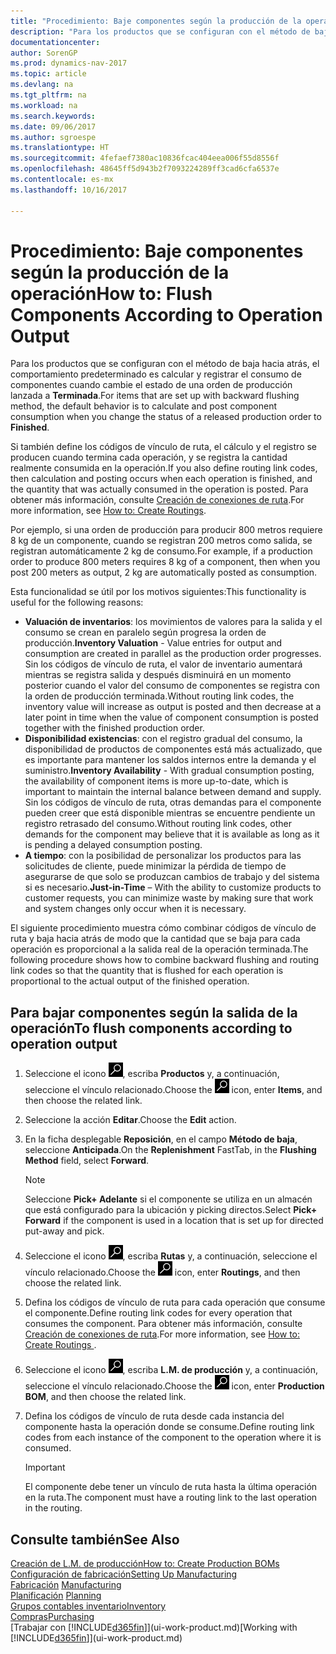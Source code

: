 ```yaml
---
title: "Procedimiento: Baje componentes según la producción de la operación"
description: "Para los productos que se configuran con el método de baja hacia atrás, el comportamiento predeterminado es calcular y registrar el consumo de componentes cuando cambie el estado de una orden de producción lanzada a **Terminada**. Para obtener más información, consulte Método de baja."
documentationcenter: 
author: SorenGP
ms.prod: dynamics-nav-2017
ms.topic: article
ms.devlang: na
ms.tgt_pltfrm: na
ms.workload: na
ms.search.keywords: 
ms.date: 09/06/2017
ms.author: sgroespe
ms.translationtype: HT
ms.sourcegitcommit: 4fefaef7380ac10836fcac404eea006f55d8556f
ms.openlocfilehash: 48645ff5d943b2f7093224289ff3cad6cfa6537e
ms.contentlocale: es-mx
ms.lasthandoff: 10/16/2017

---
```

# <a name="how-to-flush-components-according-to-operation-output"></a><span data-ttu-id="f7807-104">Procedimiento: Baje componentes según la producción de la operación</span><span class="sxs-lookup"><span data-stu-id="f7807-104">How to: Flush Components According to Operation Output</span></span>
<span data-ttu-id="f7807-105">Para los productos que se configuran con el método de baja hacia atrás, el comportamiento predeterminado es calcular y registrar el consumo de componentes cuando cambie el estado de una orden de producción lanzada a **Terminada**.</span><span class="sxs-lookup"><span data-stu-id="f7807-105">For items that are set up with backward flushing method, the default behavior is to calculate and post component consumption when you change the status of a released production order to **Finished**.</span></span>  

<span data-ttu-id="f7807-106">Si también define los códigos de vínculo de ruta, el cálculo y el registro se producen cuando termina cada operación, y se registra la cantidad realmente consumida en la operación.</span><span class="sxs-lookup"><span data-stu-id="f7807-106">If you also define routing link codes, then calculation and posting occurs when each operation is finished, and the quantity that was actually consumed in the operation is posted.</span></span> <span data-ttu-id="f7807-107">Para obtener más información, consulte [Creación de conexiones de ruta](production-how-to-create-routings.md).</span><span class="sxs-lookup"><span data-stu-id="f7807-107">For more information, see [How to: Create Routings](production-how-to-create-routings.md).</span></span>  

<span data-ttu-id="f7807-108">Por ejemplo, si una orden de producción para producir 800 metros requiere 8 kg de un componente, cuando se registran 200 metros como salida, se registran automáticamente 2 kg de consumo.</span><span class="sxs-lookup"><span data-stu-id="f7807-108">For example, if a production order to produce 800 meters requires 8 kg of a component, then when you post 200 meters as output, 2 kg are automatically posted as consumption.</span></span>  

<span data-ttu-id="f7807-109">Esta funcionalidad se útil por los motivos siguientes:</span><span class="sxs-lookup"><span data-stu-id="f7807-109">This functionality is useful for the following reasons:</span></span>  

-   <span data-ttu-id="f7807-110">**Valuación de inventarios**: los movimientos de valores para la salida y el consumo se crean en paralelo según progresa la orden de producción.</span><span class="sxs-lookup"><span data-stu-id="f7807-110">**Inventory Valuation** - Value entries for output and consumption are created in parallel as the production order progresses.</span></span> <span data-ttu-id="f7807-111">Sin los códigos de vínculo de ruta, el valor de inventario aumentará mientras se registra salida y después disminuirá en un momento posterior cuando el valor del consumo de componentes se registra con la orden de producción terminada.</span><span class="sxs-lookup"><span data-stu-id="f7807-111">Without routing link codes, the inventory value will increase as output is posted and then decrease at a later point in time when the value of component consumption is posted together with the finished production order.</span></span>  
-   <span data-ttu-id="f7807-112">**Disponibilidad existencias**: con el registro gradual del consumo, la disponibilidad de productos de componentes está más actualizado, que es importante para mantener los saldos internos entre la demanda y el suministro.</span><span class="sxs-lookup"><span data-stu-id="f7807-112">**Inventory Availability** - With gradual consumption posting, the availability of component items is more up-to-date, which is important to maintain the internal balance between demand and supply.</span></span> <span data-ttu-id="f7807-113">Sin los códigos de vínculo de ruta, otras demandas para el componente pueden creer que está disponible mientras se encuentre pendiente un registro retrasado del consumo.</span><span class="sxs-lookup"><span data-stu-id="f7807-113">Without routing link codes, other demands for the component may believe that it is available as long as it is pending a delayed consumption posting.</span></span>  
-   <span data-ttu-id="f7807-114">**A tiempo**: con la posibilidad de personalizar los productos para las solicitudes de cliente, puede minimizar la pérdida de tiempo de asegurarse de que solo se produzcan cambios de trabajo y del sistema si es necesario.</span><span class="sxs-lookup"><span data-stu-id="f7807-114">**Just-in-Time** – With the ability to customize products to customer requests, you can minimize waste by making sure that work and system changes only occur when it is necessary.</span></span>  

<span data-ttu-id="f7807-115">El siguiente procedimiento muestra cómo combinar códigos de vínculo de ruta y baja hacia atrás de modo que la cantidad que se baja para cada operación es proporcional a la salida real de la operación terminada.</span><span class="sxs-lookup"><span data-stu-id="f7807-115">The following procedure shows how to combine backward flushing and routing link codes so that the quantity that is flushed for each operation is proportional to the actual output of the finished operation.</span></span>  

## <a name="to-flush-components-according-to-operation-output"></a><span data-ttu-id="f7807-116">Para bajar componentes según la salida de la operación</span><span class="sxs-lookup"><span data-stu-id="f7807-116">To flush components according to operation output</span></span>  
1.  <span data-ttu-id="f7807-117">Seleccione el icono ![Buscar página o informe](media/ui-search/search_small.png "icono Buscar página o informe"), escriba **Productos** y, a continuación, seleccione el vínculo relacionado.</span><span class="sxs-lookup"><span data-stu-id="f7807-117">Choose the ![Search for Page or Report](media/ui-search/search_small.png "Search for Page or Report icon") icon, enter **Items**, and then choose the related link.</span></span>  
2.  <span data-ttu-id="f7807-118">Seleccione la acción **Editar**.</span><span class="sxs-lookup"><span data-stu-id="f7807-118">Choose the **Edit** action.</span></span>  
3.  <span data-ttu-id="f7807-119">En la ficha desplegable **Reposición**, en el campo **Método de baja**, seleccione **Anticipada**.</span><span class="sxs-lookup"><span data-stu-id="f7807-119">On the **Replenishment** FastTab, in the **Flushing Method** field, select **Forward**.</span></span>  

    > [!NOTE]  
    >  <span data-ttu-id="f7807-120">Seleccione **Pick+ Adelante** si el componente se utiliza en un almacén que está configurado para la ubicación y picking directos.</span><span class="sxs-lookup"><span data-stu-id="f7807-120">Select **Pick+ Forward** if the component is used in a location that is set up for directed put-away and pick.</span></span>  

4.  <span data-ttu-id="f7807-121">Seleccione el icono ![Buscar página o informe](media/ui-search/search_small.png "icono Buscar página o informe"), escriba **Rutas** y, a continuación, seleccione el vínculo relacionado.</span><span class="sxs-lookup"><span data-stu-id="f7807-121">Choose the ![Search for Page or Report](media/ui-search/search_small.png "Search for Page or Report icon") icon, enter **Routings**, and then choose the related link.</span></span>  
5.  <span data-ttu-id="f7807-122">Defina los códigos de vínculo de ruta para cada operación que consume el componente.</span><span class="sxs-lookup"><span data-stu-id="f7807-122">Define routing link codes for every operation that consumes the component.</span></span> <span data-ttu-id="f7807-123">Para obtener más información, consulte [Creación de conexiones de ruta](production-how-to-create-routings.md).</span><span class="sxs-lookup"><span data-stu-id="f7807-123">For more information, see [How to: Create Routings ](production-how-to-create-routings.md).</span></span>  
6.  <span data-ttu-id="f7807-124">Seleccione el icono ![Buscar página o informe](media/ui-search/search_small.png "icono Buscar página o informe"), escriba **L.M. de producción** y, a continuación, seleccione el vínculo relacionado.</span><span class="sxs-lookup"><span data-stu-id="f7807-124">Choose the ![Search for Page or Report](media/ui-search/search_small.png "Search for Page or Report icon") icon, enter **Production BOM**, and then choose the related link.</span></span>  
7.  <span data-ttu-id="f7807-125">Defina los códigos de vínculo de ruta desde cada instancia del componente hasta la operación donde se consume.</span><span class="sxs-lookup"><span data-stu-id="f7807-125">Define routing link codes from each instance of the component to the operation where it is consumed.</span></span>

    > [!IMPORTANT]  
    >  <span data-ttu-id="f7807-126">El componente debe tener un vínculo de ruta hasta la última operación en la ruta.</span><span class="sxs-lookup"><span data-stu-id="f7807-126">The component must have a routing link to the last operation in the routing.</span></span>  

## <a name="see-also"></a><span data-ttu-id="f7807-127">Consulte también</span><span class="sxs-lookup"><span data-stu-id="f7807-127">See Also</span></span>  
[<span data-ttu-id="f7807-128">Creación de L.M. de producción</span><span class="sxs-lookup"><span data-stu-id="f7807-128">How to: Create Production BOMs</span></span>](production-how-to-create-production-boms.md)  
[<span data-ttu-id="f7807-129">Configuración de fabricación</span><span class="sxs-lookup"><span data-stu-id="f7807-129">Setting Up Manufacturing</span></span>](production-configure-production-processes.md)  
<span data-ttu-id="f7807-130">[Fabricación](production-manage-manufacturing.md)  </span><span class="sxs-lookup"><span data-stu-id="f7807-130">[Manufacturing](production-manage-manufacturing.md)  </span></span>  
<span data-ttu-id="f7807-131">[Planificación](production-planning.md) </span><span class="sxs-lookup"><span data-stu-id="f7807-131">[Planning](production-planning.md) </span></span>  
[<span data-ttu-id="f7807-132">Grupos contables inventario</span><span class="sxs-lookup"><span data-stu-id="f7807-132">Inventory</span></span>](inventory-manage-inventory.md)  
[<span data-ttu-id="f7807-133">Compras</span><span class="sxs-lookup"><span data-stu-id="f7807-133">Purchasing</span></span>](purchasing-manage-purchasing.md)  
<span data-ttu-id="f7807-134">[Trabajar con [!INCLUDE[d365fin](includes/d365fin_md.md)]](ui-work-product.md)</span><span class="sxs-lookup"><span data-stu-id="f7807-134">[Working with [!INCLUDE[d365fin](includes/d365fin_md.md)]](ui-work-product.md)</span></span>

